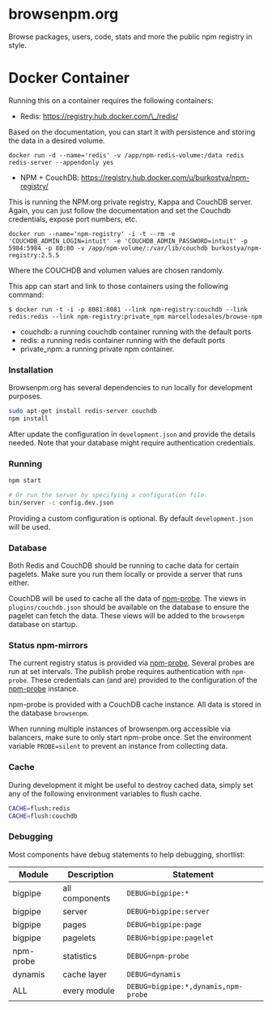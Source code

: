 browsenpm.org
=============

Browse packages, users, code, stats and more the public npm registry in style.

Docker Container
============

Running this on a container requires the following containers:

* Redis: https://registry.hub.docker.com/\_/redis/

Based on the documentation, you can start it with persistence and storing the data in a desired volume.

```
docker run -d --name='redis' -v /app/npm-redis-volume:/data redis redis-server --appendonly yes
```

* NPM + CouchDB: https://registry.hub.docker.com/u/burkostya/npm-registry/

This is running the NPM.org private registry, Kappa and CouchDB server. Again, you can just follow the
documentation and set the Couchdb credentials, expose port numbers, etc. 

```
docker run --name='npm-registry' -i -t --rm -e 'COUCHDB_ADMIN_LOGIN=intuit' -e 'COUCHDB_ADMIN_PASSWORD=intuit' -p 5984:5984 -p 80:80 -v /app/npm-volume/:/var/lib/couchdb burkostya/npm-registry:2.5.5
```

Where the COUCHDB and volumen values are chosen randomly.

This app can start and link to those containers using the following command:

```
$ docker run -t -i -p 8081:8081 --link npm-registry:couchdb --link redis:redis --link npm-registry:private_npm marcellodesales/browse-npm
```

* couchdb: a running couchdb container running with the default ports
* redis: a running redis container running with the default ports
* private\_npm: a running private npm container.

### Installation

Browsenpm.org has several dependencies to run locally for development purposes.

```bash
sudo apt-get install redis-server couchdb
npm install
```

After update the configuration in `development.json` and provide the details
needed. Note that your database might require authentication credentials.

### Running

```bash
npm start

# Or run the server by specifying a configuration file.
bin/server -c config.dev.json
```

Providing a custom configuration is optional. By default `development.json`
will be used.

### Database

Both Redis and CouchDB should be running to cache data for certain pagelets. Make
sure you run them locally or provide a server that runs either.

CouchDB will be used to cache all the data of [npm-probe]. The views in
`plugins/couchdb.json` should be available on the database to ensure the
pagelet can fetch the data. These views will be added to the `browsenpm` database
on startup.

### Status npm-mirrors

The current registry status is provided via [npm-probe]. Several probes are run at
set intervals. The publish probe requires authentication with `npm-probe`. These
credentials can (and are) provided to the configuration of the [npm-probe] instance.

npm-probe is provided with a CouchDB cache instance. All data is stored in the
database `browsenpm`.

When running multiple instances of browsenpm.org accessible via balancers, make
sure to only start npm-probe once. Set the environment variable `PROBE=silent` to
prevent an instance from collecting data.

[npm-probe]: https://github.com/Moveo/npm-probe

### Cache

During development it might be useful to destroy cached data, simply set any of the
following environment variables to flush cache.

```bash
CACHE=flush:redis
CACHE=flush:couchdb
```

### Debugging

Most components have debug statements to help debugging, shortlist:

| Module    | Description    | Statement                            |
| --------- | -------------- | ------------------------------------ |
| bigpipe   | all components | `DEBUG=bigpipe:*`                    |
| bigpipe   | server         | `DEBUG=bigpipe:server`               |
| bigpipe   | pages          | `DEBUG=bigpipe:page`                 |
| bigpipe   | pagelets       | `DEBUG=bigpipe:pagelet`              |
| npm-probe | statistics     | `DEBUG=npm-probe`                    |
| dynamis   | cache layer    | `DEBUG=dynamis`                      |
| ALL       | every module   | `DEBUG=bigpipe:*,dynamis,npm-probe`  |
